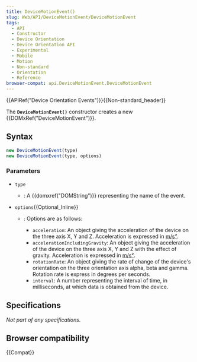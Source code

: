 ```yaml
---
title: DeviceMotionEvent()
slug: Web/API/DeviceMotionEvent/DeviceMotionEvent
tags:
  - API
  - Constructor
  - Device Orientation
  - Device Orientation API
  - Experimental
  - Mobile
  - Motion
  - Non-standard
  - Orientation
  - Reference
browser-compat: api.DeviceMotionEvent.DeviceMotionEvent
---
```

{{APIRef("Device Orientation Events")}}{{Non-standard_header}}

The **`DeviceMotionEvent()`** constructor creates a new
{{DOMxRef("DeviceMotionEvent")}}.

## Syntax

```js
new DeviceMotionEvent(type)
new DeviceMotionEvent(type, options)
```

### Parameters

- `type`
  - : A {{domxref("DOMString")}} representing the name of the event.
- `options`{{Optional_Inline}}

  - : Options are as follows:

    - `acceleration`: An object giving the acceleration of the device on
      the three axis X, Y and Z. Acceleration is expressed in [m/s²](https://en.wikipedia.org/wiki/Meter_per_second_squared).
    - `accelerationIncludingGravity`: An object giving the acceleration of
      the device on the three axis X, Y and Z with the effect of gravity. Acceleration
      is expressed in [m/s²](https://en.wikipedia.org/wiki/Meter_per_second_squared).
    - `rotationRate`: An object giving the rate of change of the device's
      orientation on the three orientation axis alpha, beta and gamma. Rotation rate is
      express in degrees per seconds.
    - `interval`: A number representing the interval of time, in
      milliseconds, at which data is obtained from the device.

## Specifications

_Not part of any specifications._

## Browser compatibility

{{Compat}}
